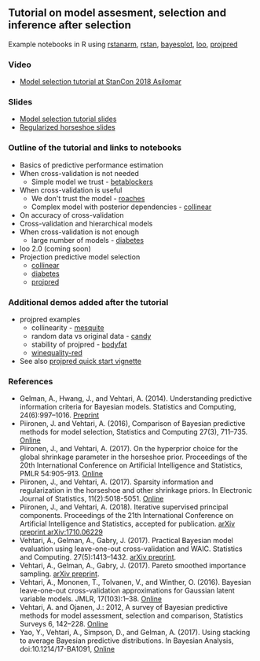 ## Tutorial on model assesment, selection and inference after selection

Example notebooks in R using [rstanarm](https://cran.r-project.org/package=rstanarm), [rstan](https://cran.r-project.org/package=rstan), [bayesplot](https://cran.r-project.org/package=bayesplot), [loo](https://cran.r-project.org/package=loo), [projpred](https://cran.r-project.org/package=projpred)

### Video

* [Model selection tutorial at StanCon 2018 Asilomar](https://www.youtube.com/watch?v=FUROJM3u5HQ)

### Slides

* [Model selection tutorial slides](modelselection_tutorial_slides.pdf)
* [Regularized horseshoe slides](regularizedhorseshoe_slides.pdf)

### Outline of the tutorial and links to notebooks
* Basics of predictive performance estimation
* When cross-validation is not needed
  * Simple model we trust - [betablockers](https://rawgit.com/avehtari/modelselection_tutorial/master/betablockers.html)
* When cross-validation is useful
  * We don't trust the model - [roaches](https://rawgit.com/avehtari/modelselection_tutorial/master/roaches.html)
  * Complex model with posterior dependencies - [collinear](https://rawgit.com/avehtari/modelselection_tutorial/master/collinear.html)
* On accuracy of cross-validation
* Cross-validation and hierarchical models
* When cross-validation is not enough
  * large number of models - [diabetes](https://rawgit.com/avehtari/modelselection_tutorial/master/diabetes.html)
* loo 2.0 (coming soon)
* Projection predictive model selection
  * [collinear](https://rawgit.com/avehtari/modelselection_tutorial/master/collinear.html)
  * [diabetes](https://rawgit.com/avehtari/modelselection_tutorial/master/diabetes.html)
  * [projpred](https://github.com/stan-dev/projpred)

### Additional demos added after the tutorial

* projpred examples
  * collinearity - [mesquite](https://rawgit.com/avehtari/modelselection_tutorial/master/mesquite.html)
  * random data vs original data - [candy](https://rawgit.com/avehtari/modelselection_tutorial/master/candy.html)
  * stability of projpred - [bodyfat](https://rawgit.com/avehtari/modelselection_tutorial/master/bodyfat.html)
  * [winequality-red](https://rawgit.com/avehtari/modelselection_tutorial/master/winequality-red.html)
* See also [projpred quick start vignette](https://rawgit.com/stan-dev/projpred/master/vignettes/quickstart.html)

### References

* Gelman, A., Hwang, J., and Vehtari, A. (2014). Understanding
  predictive information criteria for Bayesian models. Statistics and
  Computing, 24(6):997–1016.
  [Preprint](http://www.stat.columbia.edu/~gelman/research/published/waic_understand3.pdf)
* Piironen, J. and Vehtari, A. (2016), Comparison of Bayesian
  predictive methods for model selection, Statistics and Computing
  27(3), 711–735. [Online](https://doi.org/10.1007/s11222-016-9649-y)
* Piironen, J., and Vehtari, A. (2017). On the hyperprior choice for
  the global shrinkage parameter in the horseshoe prior. Proceedings
  of the 20th International Conference on Artificial Intelligence and
  Statistics, PMLR 54:905-913.
  [Online](http://proceedings.mlr.press/v54/piironen17a.html)
* Piironen, J., and Vehtari, A. (2017). Sparsity information and
  regularization in the horseshoe and other shrinkage priors. In
  Electronic Journal of Statistics, 11(2):5018-5051.
  [Online](https://projecteuclid.org/euclid.ejs/1513306866)
* Piironen, J., and Vehtari, A. (2018). Iterative supervised principal
  components. Proceedings of the 21th International Conference on
  Artificial Intelligence and Statistics, accepted for
  publication.
  [arXiv preprint arXiv:1710.06229](https://arxiv.org/abs/1710.06229)
* Vehtari, A., Gelman, A., Gabry, J. (2017). Practical Bayesian model
  evaluation using leave-one-out cross-validation and WAIC. Statistics
  and Computing.  27(5):1413–1432. [arXiv
  preprint](http://arxiv.org/abs/1507.04544).
* Vehtari, A., Gelman, A., Gabry, J. (2017). Pareto smoothed
  importance sampling. [arXiv
  preprint](http://arxiv.org/abs/1507.02646).
* Vehtari, A., Mononen, T., Tolvanen, V., and Winther, O. (2016).
  Bayesian leave-one-out cross-validation approximations for Gaussian
  latent variable models. JMLR, 17(103):1–38.
  [Online](http://jmlr.org/papers/v17/14-540.html)
* Vehtari, A. and Ojanen, J.: 2012, A survey of Bayesian predictive
  methods for model assessment, selection and comparison, Statistics
  Surveys 6, 142–228. [Online](https://doi.org/10.1214/12-SS102)
* Yao, Y., Vehtari, A., Simpson, D., and Gelman, A. (2017). Using
  stacking to average Bayesian predictive distributions. In Bayesian
  Analysis, doi:10.1214/17-BA1091,
  [Online](https://projecteuclid.org/euclid.ba/1516093227)

